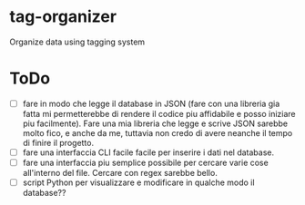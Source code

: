 # tag-organizer
Organize data using tagging system


# ToDo

-[ ] fare in modo che legge il database in JSON (fare con una libreria gia fatta mi permetterebbe di rendere il codice piu affidabile e posso iniziare piu facilmente). Fare una mia libreria che legge e scrive JSON sarebbe molto fico, e anche da me, tuttavia non credo di avere neanche il tempo di finire il progetto.
-[ ] fare una interfaccia CLI facile facile per inserire i dati nel database.
-[ ] fare una interfaccia piu semplice possibile per cercare varie cose all'interno del file. Cercare con regex sarebbe bello.
-[ ] script Python per visualizzare e modificare in qualche modo il database??
